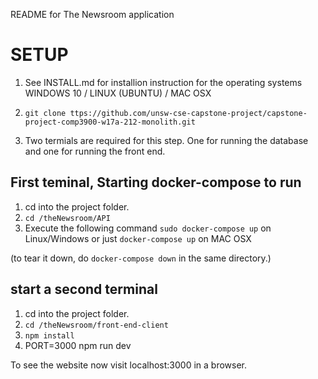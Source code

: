README for The Newsroom application

# SETUP  

1. See INSTALL.md for installion instruction for the operating systems WINDOWS 10 / LINUX (UBUNTU) / MAC OSX

2. `git clone ttps://github.com/unsw-cse-capstone-project/capstone-project-comp3900-w17a-212-monolith.git`

3. Two termials are required for this step. One for running the database and one for running the front end.

## First teminal, Starting docker-compose to run
1. cd into the project folder. 
2. `cd /theNewsroom/API`
3. Execute the following command `sudo docker-compose up` on Linux/Windows 
or just `docker-compose up` on MAC OSX

(to tear it down, do `docker-compose down` in the same directory.)

## start a second terminal
1. cd into the project folder. 
2. `cd /theNewsroom/front-end-client`
3. `npm install`
4. PORT=3000 npm run dev

To see the website now visit localhost:3000 in a browser.
